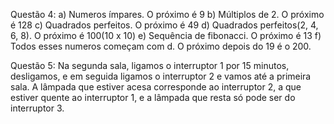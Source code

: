 Questão 4:
a) Numeros ímpares. O próximo é 9
b) Múltiplos de 2. O próximo é 128
c) Quadrados perfeitos. O próximo é 49
d) Quadrados perfeitos(2, 4, 6, 8). O próximo é 100(10 x 10)
e) Sequência de fibonacci. O próximo é 13
f) Todos esses numeros começam com d. O próximo depois do 19 é o 200.

Questão 5:
Na segunda sala, ligamos o interruptor 1 por 15 minutos, desligamos, e em seguida ligamos o interruptor 2 e vamos até a primeira sala. A lâmpada que estiver acesa corresponde ao interruptor 2, a que estiver quente ao interruptor 1, e a lâmpada que resta só pode ser do interruptor 3.

